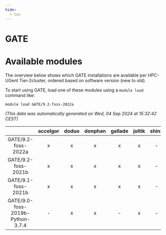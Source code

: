 ```yaml
---
hide:
  - toc
---
```


GATE
====

# Available modules


The overview below shows which GATE installations are available per HPC-UGent Tier-2cluster, ordered based on software version (new to old).

To start using GATE, load one of these modules using a `module load` command like:

```shell
module load GATE/9.2-foss-2022a
```

*(This data was automatically generated on Wed, 04 Sep 2024 at 15:32:42 CEST)*  

| |accelgor|doduo|donphan|gallade|joltik|shinx|skitty|
| :---: | :---: | :---: | :---: | :---: | :---: | :---: | :---: |
|GATE/9.2-foss-2022a|x|x|x|x|x|-|x|
|GATE/9.2-foss-2021b|x|x|x|x|x|-|x|
|GATE/9.1-foss-2021b|x|x|x|x|x|-|x|
|GATE/9.0-foss-2019b-Python-3.7.4|-|x|x|-|x|-|x|
